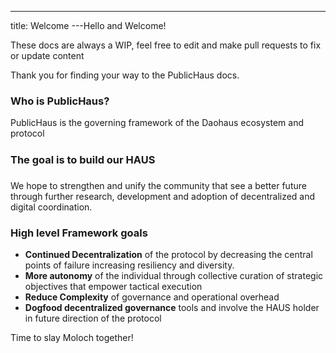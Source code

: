 ---
title: Welcome
---Hello and Welcome!

These docs are always a WIP, feel free to edit and make pull requests to fix or update content

Thank you for finding your way to the PublicHaus docs. 

### Who is PublicHaus?

PublicHaus is the governing framework of the Daohaus ecosystem and protocol

### The goal is to build our HAUS 
 We hope to strengthen and unify the community that see a better future through further research, development and adoption of decentralized and digital coordination.

### High level Framework goals
- **Continued Decentralization** of the protocol by decreasing the central points of failure increasing resiliency and diversity.
- **More autonomy** of the individual through collective curation of strategic objectives that empower tactical execution
- **Reduce Complexity** of governance and operational overhead
- **Dogfood decentralized governance** tools and involve the HAUS holder in future direction of the protocol

Time to slay Moloch together!
